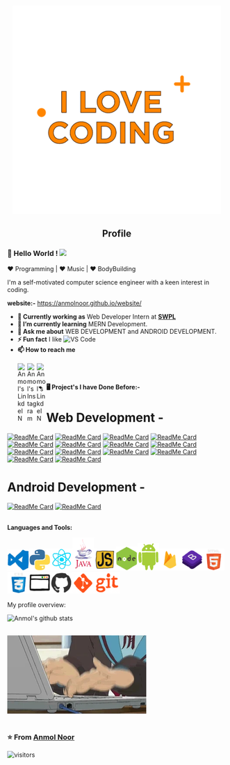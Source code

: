 
<p align="center">
  <img src="https://github.com/Anmolnoor/Anmolnoor/blob/master/gif%20profile/68747470733a2f2f6d65646961322e67697068792e636f6d2f6d656469612f587a713332314b53455348743833334d596a2f67697068792e676966.gif?raw=true">
  <h2 align="center">Profile</h2>
</p>

  <!--- https://media2.giphy.com/media/Xzq321KSESHt833MYj/giphy.gif--->
  <!--- https://media4.giphy.com/media/h1QmJxwoCr19BtTkGt/giphy.gif--->
  <!--- https://media2.giphy.com/media/p4NLw3I4U0idi/giphy.gif?cid=ecf05e4785b3647002b1f1e8467f72add666753d02755381&rid=giphy.gif --->
  <!--- https://media3.giphy.com/media/kH6CqYiquZawmU1HI6/giphy.gif?cid=ecf05e476ef3a2ba3e3db6069758c530516705d3794bbb18&rid=giphy.gif  -->
  
### 👋 Hello World !  <img src="https://github.com/TheDudeThatCode/TheDudeThatCode/blob/master/Assets/Earth.gif" width="24px"> 
 
 :heart: Programming | :heart: Music | :heart: BodyBuilding 
 
I'm a self-motivated computer science engineer with a keen interest in coding.

**website:-** https://anmolnoor.github.io/website/

- **💼 Currently working as** Web Developer Intern at <a href="https://swplgeek.com/" target="_blank"><b>SWPL</b></a>
- **🌱 I’m currently learning** MERN Development.
- **💬 Ask me about** WEB DEVELOPMENT and ANDROID DEVELOPMENT.
- **⚡ Fun fact** I like ![VS Code](http://img.shields.io/badge/-VS%20Code-007ACC?style=flat-square&logo=visual-studio-code&logoColor=ffffff)      
- **📫 How to reach me** <div aling="center"><br /><a href="https://www.linkedin.com/in/anmol-noor/">
  <img align="left" alt="Anmol's LinkdeIN" width="22px" src="https://cdn.jsdelivr.net/npm/simple-icons@v3/icons/linkedin.svg" />
</a><a href="https://www.instagram.com/_anmol_noor/">
  <img align="left" alt="Anmol's Instagram" width="22px" src="https://cdn.jsdelivr.net/npm/simple-icons@3.7.0/icons/instagram.svg" />
</a><a href="https://github.com/Anmolnoor">
  <img align="left" alt="Anmol's LinkdeIN" width="22px" src="https://cdn.jsdelivr.net/npm/simple-icons@3.7.0/icons/github.svg" />
</a>
<br /></div>

- **🖥️ Project's I have Done Before:-**

# Web Development -
             
[![ReadMe Card](https://github-readme-stats.vercel.app/api/pin/?username=AnmolNoor&repo=bgiet)](https://github.com/Anmolnoor/bgiet)
[![ReadMe Card](https://github-readme-stats.vercel.app/api/pin/?username=AnmolNoor&repo=Keeper)](https://github.com/Anmolnoor/Keeper.git)
[![ReadMe Card](https://github-readme-stats.vercel.app/api/pin/?username=AnmolNoor&repo=Blog-with-Database)](https://github.com/Anmolnoor/Blog-with-Database)
[![ReadMe Card](https://github-readme-stats.vercel.app/api/pin/?username=AnmolNoor&repo=website)](https://github.com/Anmolnoor/website)
[![ReadMe Card](https://github-readme-stats.vercel.app/api/pin/?username=AnmolNoor&repo=todolist)](https://github.com/Anmolnoor/todolist)
[![ReadMe Card](https://github-readme-stats.vercel.app/api/pin/?username=AnmolNoor&repo=my-express-server)](https://github.com/Anmolnoor/my-express-server)
[![ReadMe Card](https://github-readme-stats.vercel.app/api/pin/?username=AnmolNoor&repo=wiki-api)](https://github.com/Anmolnoor/wiki-api)
[![ReadMe Card](https://github-readme-stats.vercel.app/api/pin/?username=AnmolNoor&repo=weather-project)](https://github.com/Anmolnoor/weather-project)
[![ReadMe Card](https://github-readme-stats.vercel.app/api/pin/?username=AnmolNoor&repo=Newsletter-Singup)](https://github.com/Anmolnoor/Newsletter-Singup)
[![ReadMe Card](https://github-readme-stats.vercel.app/api/pin/?username=AnmolNoor&repo=Simon-Game)](https://github.com/Anmolnoor/Simon-Game)
[![ReadMe Card](https://github-readme-stats.vercel.app/api/pin/?username=AnmolNoor&repo=calculator)](https://github.com/Anmolnoor/calculator)
[![ReadMe Card](https://github-readme-stats.vercel.app/api/pin/?username=AnmolNoor&repo=Drum_Kit)](https://github.com/Anmolnoor/Drum_Kit)
[![ReadMe Card](https://github-readme-stats.vercel.app/api/pin/?username=AnmolNoor&repo=Dice_Roller)](https://github.com/Anmolnoor/Dice_Roller)
[![ReadMe Card](https://github-readme-stats.vercel.app/api/pin/?username=AnmolNoor&repo=TinDog)](https://github.com/Anmolnoor/TinDog)

# Android Development - 

[![ReadMe Card](https://github-readme-stats.vercel.app/api/pin/?username=AnmolNoor&repo=engineersyard)](https://github.com/Anmolnoor/engineersyard)
[![ReadMe Card](https://github-readme-stats.vercel.app/api/pin/?username=AnmolNoor&repo=LionorTiger)](https://github.com/Anmolnoor/LionorTiger)
<br />
<br />

**Languages and Tools:** 
<p align="left">
  <img src="https://raw.githubusercontent.com/Anmolnoor/Anmolnoor/master/gif%20profile/68747470733a2f2f692e67697068792e636f6d2f6d656469612f49647941514a564e326b56504e55726f6a4d2f3230302e77656270.webp" width="50"><img src="https://raw.githubusercontent.com/Anmolnoor/Anmolnoor/master/gif%20profile/68747470733a2f2f692e67697068792e636f6d2f6d656469612f4c4d7439363338644f38646674416a74636f2f3230302e77656270.webp" width="50"><img src="https://raw.githubusercontent.com/Anmolnoor/Anmolnoor/master/gif%20profile/68747470733a2f2f692e67697068792e636f6d2f6d656469612f654e41736a4f353574506267616f72376d612f323030772e77656270.webp" width="50"><img src="https://github.com/Anmolnoor/Anmolnoor/blob/master/gif%20profile/68747470733a2f2f6d2e6769666d616e69612e636f2e756b2f5765622d44657369676e2d416e696d617465642d476966732f416e696d617465642d5369676e732d57656273697465732f4a6176612d5369676e732f4a6176612d4c6f676f2d36323239312e6.gif?raw=true" width="50"><img src="https://raw.githubusercontent.com/Anmolnoor/Anmolnoor/master/gif%20profile/68747470733a2f2f6d65646961332e67697068792e636f6d2f6d656469612f6c6e377a32655772696951416c6c6656636e2f323030772e77656270.webp" width="50"><img src="https://raw.githubusercontent.com/Anmolnoor/Anmolnoor/master/gif%20profile/68747470733a2f2f6d65646961332e67697068792e636f6d2f6d656469612f6b64466338667562675333316238447356752f67697068792e77656270.webp" width="50"><img src="https://github.com/Anmolnoor/Anmolnoor/blob/master/gif%20profile/68747470733a2f2f6d65646961332e67697068792e636f6d2f6d656469612f55514a6c5a324f6361434132524c6647695a2f67697068792e676966.gif?raw=true" width="50"><img src="https://github.com/Anmolnoor/Anmolnoor/blob/master/gif%20profile/68747470733a2f2f6d65646961312e67697068792e636f6d2f6d656469612f5269325455634b6c614f63614442784670592f67697068792e676966.gif?raw=true" width="50"><img src="https://github.com/Anmolnoor/Anmolnoor/blob/master/gif%20profile/68747470733a2f2f6d65646961322e67697068792e636f6d2f6d656469612f5372387844704d77564b4f485557445652442f67697068792e676966.gif?raw=true" width="50"><img src="https://github.com/Anmolnoor/Anmolnoor/blob/master/gif%20profile/68747470733a2f2f6d65646961322e67697068792e636f6d2f6d656469612f584178796c524d43647062455755417672382f67697068792e676966.gif?raw=true" height="50"><img src="https://github.com/Anmolnoor/Anmolnoor/blob/master/gif%20profile/68747470733a2f2f6d65646961312e67697068792e636f6d2f6d656469612f667345615a6c644e43384131504a336d77702f67697068792e676966.gif?raw=true" width="50"><img src="https://github.com/Anmolnoor/Anmolnoor/blob/master/gif%20profile/68747470733a2f2f6d65646961312e67697068792e636f6d2f6d656469612f6a357a5939464b4777703159565a325946562f67697068792e676966.gif?raw=true" width="50"><img src="https://github.com/Anmolnoor/Anmolnoor/blob/master/gif%20profile/68747470733a2f2f6d65646961302e67697068792e636f6d2f6d656469612f4b7a4a6b7a6a676766474e355079366e6b542f67697068792e676966.gif?raw=true" width="50"><img src="https://github.com/Anmolnoor/Anmolnoor/blob/master/gif%20profile/68747470733a2f2f6d65646961332e67697068792e636f6d2f6d656469612f6b48364371596971755a61776d55314849362f67697068792e6769663f6369643d656366303565343736656633613262613365336462363036393735386335333035313637303.gif?raw=true" height="50">
  
</p>
<div><p>My profile overview: </p></div>

![Anmol's github stats](https://github-readme-stats.vercel.app/api?username=AnmolNoor&show_icons=true)
<br />
<br />

![picture](https://raw.githubusercontent.com/Anmolnoor/Anmolnoor/master/gif%20profile/giphy.webp)
<br />
<br />
### ⭐️ From [Anmol Noor ](https://github.com/AnmolNoor)   
![visitors](https://visitor-badge.laobi.icu/badge?page_id=AnmolNoor.AnmolNoor)

 







<!--
**Anmolnoor/Anmolnoor** is a ✨ _special_ ✨ repository because its `README.md` (this file) appears on your GitHub profile.
Bhai Gurdas Institute of Engineering and Technology.
-->
